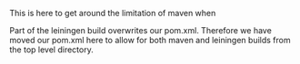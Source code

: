 This is here to get around the limitation of maven when 

Part of the leiningen build overwrites our pom.xml.  Therefore we have moved our pom.xml here to allow for both maven and leiningen builds from the top level directory.
